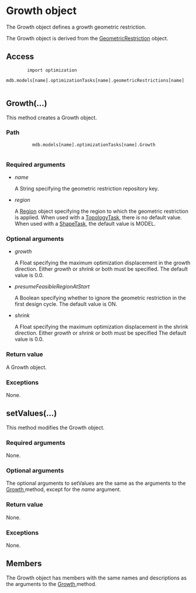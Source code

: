 # Growth object

The Growth object defines a growth geometric restriction.

The Growth object is derived from the [GeometricRestriction](https://help.3ds.com/2022/english/DSSIMULIA_Established/SIMACAEKERRefMap/simaker-c-geometricrestrictionpyc.htm?ContextScope=all) object.

## Access

```
        import optimization
        mdb.models[name].optimizationTasks[name].geometricRestrictions[name]
      
```

## Growth(...)



This method creates a Growth object.



### Path

```
          mdb.models[name].optimizationTasks[name].Growth
        
```

### Required arguments

- *name*

  A String specifying the geometric restriction repository key.

- *region*

  A [Region](https://help.3ds.com/2022/english/DSSIMULIA_Established/SIMACAEKERRefMap/simaker-c-regionpyc.htm?ContextScope=all) object specifying the region to which the geometric restriction is applied. When used with a [TopologyTask](https://help.3ds.com/2022/english/DSSIMULIA_Established/SIMACAEKERRefMap/simaker-c-topologytaskpyc.htm?ContextScope=all), there is no default value. When used with a [ShapeTask](https://help.3ds.com/2022/english/DSSIMULIA_Established/SIMACAEKERRefMap/simaker-c-shapetaskpyc.htm?ContextScope=all), the default value is MODEL.

### Optional arguments

- *growth*

  A Float specifying the maximum optimization displacement in the growth direction. Either *growth* or *shrink* or both must be specified. The default value is 0.0.

- *presumeFeasibleRegionAtStart*

  A Boolean specifying whether to ignore the geometric restriction in the first design cycle. The default value is ON.

- *shrink*

  A Float specifying the maximum optimization displacement in the shrink direction. Either *growth* or *shrink* or both must be specified The default value is 0.0.

### Return value

A Growth object.

### Exceptions

None.



## setValues(...)



This method modifies the Growth object.



### Required arguments

None.

### Optional arguments

The optional arguments to setValues are the same as the arguments to the [Growth ](https://help.3ds.com/2022/english/DSSIMULIA_Established/SIMACAEKERRefMap/simaker-c-growthpyc.htm?ContextScope=all#simaker-growthgrowthpyc)method, except for the *name* argument.

### Return value

None.

### Exceptions

None.



## Members

The Growth object has members with the same names and descriptions as the arguments to the [Growth ](https://help.3ds.com/2022/english/DSSIMULIA_Established/SIMACAEKERRefMap/simaker-c-growthpyc.htm?ContextScope=all#simaker-growthgrowthpyc)method.